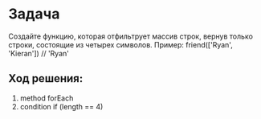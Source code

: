# Задача
Создайте функцию, которая отфильтрует массив строк, вернув только строки, состоящие из четырех символов.
Пример: friend(['Ryan', 'Kieran']) // 'Ryan'

## Ход решения:
1. method forEach 
2. condition if (length == 4)